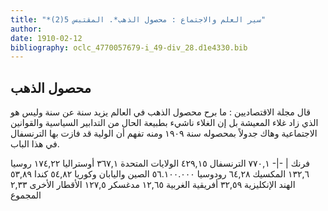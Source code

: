 ```yaml
---
title: "*سير العلم والاجتماع : محصول الذهب*. المقتبس 5(2)"
author: 
date: 1910-02-12
bibliography: oclc_4770057679-i_49-div_28.d1e4330.bib
---
```




##  محصول الذهب 


 قال  مجلة  الاقتصاديين  : ما برح محصول الذهب في العالم يزيد سنة عن سنة وليس هو الذي زاد غلاء المعيشة بل إن الغلاء ناشيء بطبيعة الحال من التدابير السياسية والقوانين الاجتماعية وهاك جدولاً بمحصوله سنة  ١٩٠٩  ومنه تفهم أن الولية قد فازت بها الترنسفال في هذا الباب. 


 فرنك  | 
-|- ٧٧٠,١  الترنسفال  ٤٢٩,١٥  الولايات المتحدة  ٣٦٧,١  أوستراليا  ١٧٤,٢٢  روسيا  ١٣٢,٦  المكسيك  ٦٤,٢٨  رودوسيا   ٥٦.١٠٠.٠٠٠  الصين واليابان وكوريا  ٥٤,٨٢  كندا  ٥٣,٨٩  الهند الإنكليزية  ٣٢,٥٩  أفريقية الغربية  ١٢,٦٥  مدغسكر  ١٢٧,٥  الأقطار الأخرى  ٢,٣٣  المجموع 

